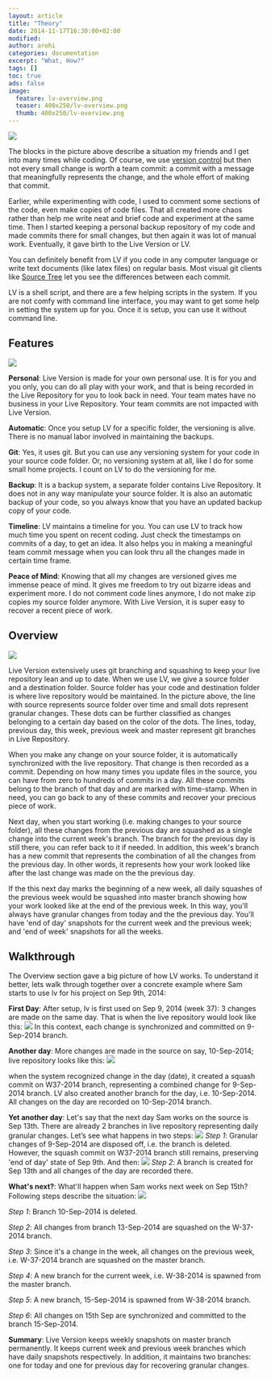 ```yaml
---
layout: article
title: "Theory"
date: 2014-11-17T16:30:00+02:00
modified:
author: arohi
categories: documentation
excerpt: "What, How?"
tags: []
toc: true
ads: false
image:
  feature: lv-overview.png
  teaser: 400x250/lv-overview.png
  thumb: 400x250/lv-overview.png
---
```




[![][situation]][situation]

The blocks in the picture above describe a situation my friends and I get into many times while coding. Of course, we use [version control](http://en.wikipedia.org/wiki/Revision_control) but then not every small change is worth a team commit: a commit with a message that meaningfully represents the change, and the whole effort of making that commit. 

Earlier, while experimenting with code, I used to comment some sections of the code, even make copies of code files. That all created more chaos rather than help me write neat and brief code and experiment at the same time. Then I started keeping a personal backup repository of my code and made commits there for small changes, but then again it was lot of manual work. Eventually, it gave birth to the Live Version or LV. 

You can definitely benefit from LV if you code in any computer language or write text documents (like latex files) on regular basis. Most visual git clients like [Source Tree](http://www.sourcetreeapp.com) let you see the differences between each commit. 

LV is a shell script, and there are a few helping scripts in the system. If you are not comfy with command line interface, you may want to get some help in setting the system up for you. Once it is setup, you can use it without command line.   


## Features 

[![][features]][features]

**Personal**: Live Version is made for your own personal use. It is for you and you only, you can do all play with your work, and that is being recorded in the Live Repository for you to look back in need. Your team mates have no business in your Live Repository. Your team commits are not impacted with Live Version. 

**Automatic**: Once you setup LV for a specific folder, the versioning is alive. There is no manual labor involved in maintaining the backups. 

**Git**: Yes, it uses git. But you can use any versioning system for your code in your source code folder. Or, no versioning system at all, like I do for some small home projects. I count on LV to do the versioning for me.

**Backup**: It is a backup system, a separate folder contains Live Repository. It does not in any way manipulate your source folder. It is also an automatic backup of your code, so you always know that you have an updated backup copy of your code.

**Timeline**: LV maintains a timeline for you. You can use LV to track how much time  you spent on recent coding. Just check the timestamps on commits of a day, to get an idea. It also helps you in making a meaningful team commit message when you can look thru all the changes made in certain time frame.

**Peace of Mind**: Knowing that all my changes are versioned gives me immense peace of mind. It gives me freedom to try out bizarre ideas and experiment more. I do not comment code lines anymore, I do not make zip copies my source folder anymore. With Live Version, it is super easy to recover a recent piece of work.



## Overview 

[![][overview]][overview]

Live Version extensively uses git branching and squashing to keep your live repository  lean and up to date. When we use LV, we give a source folder and a destination folder. Source folder has your code and destination folder is where live repository would be maintained. In the picture above, the line with source represents source folder over time and small dots represent granular changes. These dots can be further classified as changes belonging to a certain day based on the color of the dots. The lines, today, previous day, this week, previous week and master represent git branches in Live Repository.

When you make any change on your source folder, it is automatically synchronized with the live repository. That change is then recorded as a commit. Depending on how many times you update files in the source, you can have from zero to hundreds of commits in a day. All these commits belong to the branch of that day and are marked with time-stamp. When in need, you can go back to any of these commits and recover your precious piece of work.

Next day, when you start working (i.e. making changes to your source folder), all these changes from the previous day are squashed as a single change into the current week's branch. The branch for the previous day is still there, you can refer back to it if needed. In addition, this week's branch has a new commit that represents the combination of all the changes from the previous day. In other words, it represents how your work looked like after the last change was made on the the previous day. 

If the this next day marks the beginning of a new week, all daily squashes of the previous week would be squashed into master branch showing how your work looked like at the end of the previous week. In this way, you'll always have granular changes from today and the the previous day. You'll have 'end of day' snapshots for the current week and the previous week; and 'end of week' snapshots for all the weeks.




## Walkthrough

The Overview section gave a big picture of how LV works. To understand it better, lets walk through together over a concrete example where Sam starts to use lv for his project on Sep 9th, 2014:

**First Day**: After setup, lv is first used on Sep 9, 2014 (week 37):
3 changes are made on the same day. That is when the live repository would look like this:
[![][day1]][day1]
In this context, each change is synchronized and committed on 9-Sep-2014 branch.


**Another day**: More changes are made in the source on say, 10-Sep-2014; live repository looks like this:
[![][day2]][day2]

when the system recognized change in the day (date), it created a squash commit on W37-2014 branch, representing a combined change for 9-Sep-2014 branch. LV also created another branch for the day, i.e. 10-Sep-2014. All changes on the day are recorded on 10-Sep-2014 branch. 

**Yet another day**: Let's say that the next day Sam works on the source is Sep 13th. There are already 2 branches in live repository representing daily granular changes. Let’s see what happens in two steps:
[![][day3-prep]][day3-prep]
_Step 1_: Granular changes of 9-Sep-2014 are disposed off, i.e. the branch is deleted. However, the squash commit on W37-2014 branch still remains, preserving 'end of day' state of Sep 9th. And then:
[![][day3]][day3]
_Step 2_: A branch is created for Sep 13th and all changes of the day are recorded there. 

**What's next?**: What'll happen when Sam works next week on Sep 15th? Following steps describe the situation:
[![][day4]][day4]

_Step 1_: Branch 10-Sep-2014 is deleted.

_Step 2_: All changes from branch 13-Sep-2014 are squashed on the W-37-2014 branch.

_Step 3_: Since it's a change in the week, all changes on the previous week, i.e. W-37-2014 branch are squashed on the master branch.

_Step 4_: A new branch for the current week, i.e. W-38-2014 is spawned from the master branch.

_Step 5_: A new branch, 15-Sep-2014 is spawned from W-38-2014 branch.

_Step 6_: All changes on 15th Sep are synchronized and committed to the branch 15-Sep-2014.

**Summary**: Live Version keeps weekly snapshots on master branch permanently. It keeps current week and previous week branches which have daily snapshots respectively. In addition, it maintains two branches: one for today and one for previous day for recovering granular changes.


[situation]: /lv/images/lv-situation.png
[features]: /lv/images/lv-features.png
[overview]: /lv/images/lv-overview.png
[day1]: /lv/images/lv-day1.png
[day2]: /lv/images/lv-day2.png
[day3-prep]: /lv/images/lv-day3-prep.png
[day3]: /lv/images/lv-day3.png
[day4]: /lv/images/lv-day4.png

